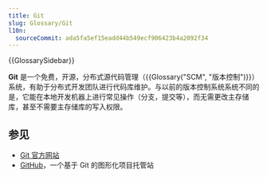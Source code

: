 ```yaml
---
title: Git
slug: Glossary/Git
l10n:
  sourceCommit: ada5fa5ef15eadd44b549ecf906423b4a2092f34
---
```


{{GlossarySidebar}}

**Git** 是一个免费，开源，分布式源代码管理（{{Glossary("SCM", "版本控制")}}）系统，有助于分布式开发团队进行代码库维护。与以前的版本控制系统系统不同的是，它能在本地开发机器上进行常见操作（分支，提交等），而无需更改主存储库，甚至不需要主存储库的写入权限。

## 参见

- [Git 官方网站](https://git-scm.com/)
- [GitHub](https://github.com/)，一个基于 Git 的图形化项目托管站
